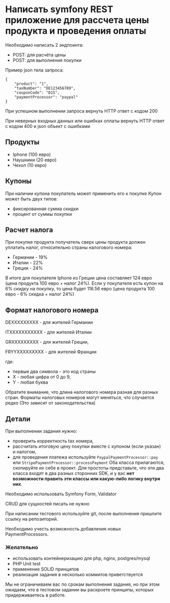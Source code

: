 # Написать symfony REST приложение для рассчета цены продукта и проведения оплаты

Необходимо написать 2 эндпоинта:
- POST: для расчёта цены
- POST: для выполнения покупки

Пример json тела запроса:

```
{
    "product": "1",
    "taxNumber": "DE123456789",
    "couponCode": "D15",
    "paymentProcessor": "paypal"
}
```

При успешном выполнении запроса вернуть HTTP ответ с кодом 200

При неверных входных данных или ошибках оплаты вернуть HTTP ответ с кодом 400 и json объект с ошибками

## Продукты
- Iphone (100 евро)
- Наушники (20 евро)
- Чехол (10 евро)

## Купоны
При наличии купона покупатель может применить его к покупке
Купон может быть двух типов:
- фиксированная сумма скидки
- процент от суммы покупки

## Расчет налога
При покупке продукта получатель сверх цены продукта должен уплатить налог, относительно страны налогового номера:
- Германии - 19%
- Италии - 22%
- Греции - 24%

В итоге для покупателя Iphone из Греции цена составляет 124 евро (цена продукта 100 евро + налог 24%).
Если у покупателя есть купон на 6% скидку на покупку, то цена будет 116.56 евро (цена продукта 100 евро - 6% скидка + налог 24%)

## Формат налогового номера
DEXXXXXXXXX - для жителей Германии

ITXXXXXXXXXXX - для жителей Италии

GRXXXXXXXXX - для жителей Греции,

FRYYXXXXXXXXX - для жителей Франции

где: 
- первые два символа - это код страны
- X - любая цифра от 0 до 9,
- Y - любая буква

Обратите внимание, что длина налогового номера разная для разных стран.
Форматы налоговых номеров могут меняться, что случается редко (Это зависит от законодательства)

## Детали
При выполнении задания нужно:
- проверить корректность tax номера, 
- рассчитать итоговую цену покупки вместе с купоном (если указан) и налогом, 
- для проведения платежа используйте `PaypalPaymentProcessor::pay` или `StripePaymentProcessor::processPayment` 
Оба класса прилагаются, скопируйте их себе в проект. 
Для простоты представьте, что эти два класса входят в два разных сторонних SDK, и у вас **нет возможности править эти классы или какую-либо логику внутри них**. 

Необходимо использовать Symfony Form, Validator

CRUD для сущностей писать не нужно

При написании тестового используйте git, после выполнения пришлите ссылку на репозиторий.

Необходимо учесть возможность добавления новых PaymentProcessors.

### Желательно
- использовать контейнеризацию для php, nginx, postgres/mysql
- PHP Unit test
- применение SOLID принципов
- реализация задания в несколько коммитов приветствуется

Мы не ограничиваем вас по срокам выполнения задания, но при этом ожидаем, что в тестовом задании вы раскроете принципы, которых придерживаетесь в работе. 

